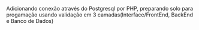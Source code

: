 Adicionando conexão através do Postgresql por PHP, preparando solo para progamação usando validação em 3 camadas(Interface/FrontEnd, BackEnd e Banco de Dados)
